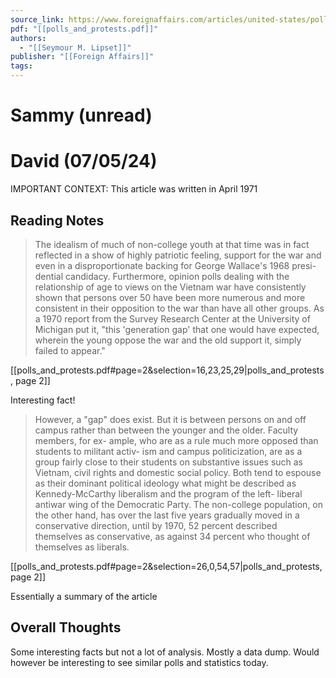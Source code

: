 ```yaml
---
source_link: https://www.foreignaffairs.com/articles/united-states/polls-and-protests
pdf: "[[polls_and_protests.pdf]]"
authors:
  - "[[Seymour M. Lipset]]"
publisher: "[[Foreign Affairs]]"
tags:
---
```

# Sammy (unread)
# David (07/05/24)

IMPORTANT CONTEXT: This article was written in April 1971

## Reading Notes

> The idealism of much of non-college youth at that time was in fact reflected in a show of highly patriotic feeling, support for the war and even in a disproportionate backing for George Wallace's 1968 presi- dential candidacy. Furthermore, opinion polls dealing with the relationship of age to views on the Vietnam war have consistently shown that persons over 50 have been more numerous and more consistent in their opposition to the war than have all other groups. As a 1970 report from the Survey Research Center at the University of Michigan put it, "this 'generation gap' that one would have expected, wherein the young oppose the war and the old support it, simply failed to appear."

[[polls_and_protests.pdf#page=2&selection=16,23,25,29|polls_and_protests, page 2]]

Interesting fact!

> However, a "gap" does exist. But it is between persons on and off campus rather than between the younger and the older. Faculty members, for ex- ample, who are as a rule much more opposed than students to militant activ- ism and campus politicization, are as a group fairly close to their students on substantive issues such as Vietnam, civil rights and domestic social policy. Both tend to espouse as their dominant political ideology what might be described as Kennedy-McCarthy liberalism and the program of the left- liberal antiwar wing of the Democratic Party. The non-college population, on the other hand, has over the last five years gradually moved in a conservative direction, until by 1970, 52 percent described themselves as conservative, as against 34 percent who thought of themselves as liberals.

[[polls_and_protests.pdf#page=2&selection=26,0,54,57|polls_and_protests, page 2]]

Essentially a summary of the article

## Overall Thoughts

Some interesting facts but not a lot of analysis. Mostly a data dump. 
Would however be interesting to see similar polls and statistics today. 